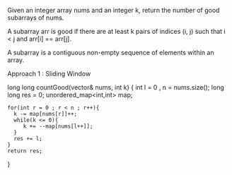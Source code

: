 Given an integer array nums and an integer k, return the number of good subarrays of nums.

A subarray arr is good if there are at least k pairs of indices (i, j) such that i < j and arr[i] == arr[j].

A subarray is a contiguous non-empty sequence of elements within an array.


Approach 1 : Sliding Window

long long countGood(vector<int>& nums, int k) {
    int l = 0 , n = nums.size();
    long long res = 0;
    unordered_map<int,int> map;

    for(int r = 0 ; r < n ; r++){
      k -= map[nums[r]]++;
      while(k <= 0){
         k += --map[nums[l++]];
      }
      res += l;
    }
    return res;
}
